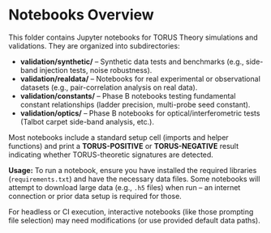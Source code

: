 # Notebooks Overview

This folder contains Jupyter notebooks for TORUS Theory simulations and validations. They are organized into subdirectories:

- **validation/synthetic/** – Synthetic data tests and benchmarks (e.g., side-band injection tests, noise robustness).
- **validation/realdata/** – Notebooks for real experimental or observational datasets (e.g., pair-correlation analysis on real data).
- **validation/constants/** – Phase B notebooks testing fundamental constant relationships (ladder precision, multi-probe seed constant).
- **validation/optics/** – Phase B notebooks for optical/interferometric tests (Talbot carpet side-band analysis, etc.).

Most notebooks include a standard setup cell (imports and helper functions) and print a **TORUS-POSITIVE** or **TORUS-NEGATIVE** result indicating whether TORUS-theoretic signatures are detected.

**Usage:** To run a notebook, ensure you have installed the required libraries (`requirements.txt`) and have the necessary data files. Some notebooks will attempt to download large data (e.g., `.h5` files) when run – an internet connection or prior data setup is required for those.

For headless or CI execution, interactive notebooks (like those prompting file selection) may need modifications (or use provided default data paths).
